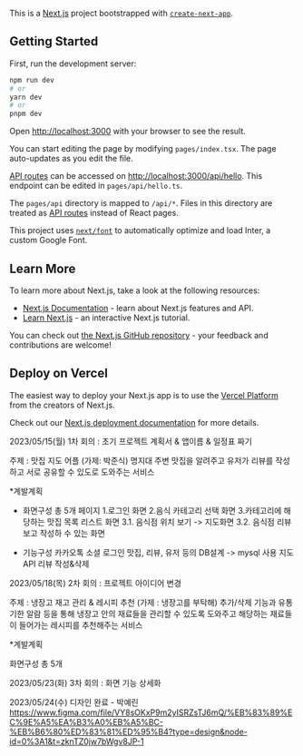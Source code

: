 This is a [Next.js](https://nextjs.org/) project bootstrapped with [`create-next-app`](https://github.com/vercel/next.js/tree/canary/packages/create-next-app).

## Getting Started

First, run the development server:

```bash
npm run dev
# or
yarn dev
# or
pnpm dev
```

Open [http://localhost:3000](http://localhost:3000) with your browser to see the result.

You can start editing the page by modifying `pages/index.tsx`. The page auto-updates as you edit the file.

[API routes](https://nextjs.org/docs/api-routes/introduction) can be accessed on [http://localhost:3000/api/hello](http://localhost:3000/api/hello). This endpoint can be edited in `pages/api/hello.ts`.

The `pages/api` directory is mapped to `/api/*`. Files in this directory are treated as [API routes](https://nextjs.org/docs/api-routes/introduction) instead of React pages.

This project uses [`next/font`](https://nextjs.org/docs/basic-features/font-optimization) to automatically optimize and load Inter, a custom Google Font.

## Learn More

To learn more about Next.js, take a look at the following resources:

- [Next.js Documentation](https://nextjs.org/docs) - learn about Next.js features and API.
- [Learn Next.js](https://nextjs.org/learn) - an interactive Next.js tutorial.

You can check out [the Next.js GitHub repository](https://github.com/vercel/next.js/) - your feedback and contributions are welcome!

## Deploy on Vercel

The easiest way to deploy your Next.js app is to use the [Vercel Platform](https://vercel.com/new?utm_medium=default-template&filter=next.js&utm_source=create-next-app&utm_campaign=create-next-app-readme) from the creators of Next.js.

Check out our [Next.js deployment documentation](https://nextjs.org/docs/deployment) for more details.


2023/05/15(월) 1차 회의 : 초기 프로젝트 계획서 & 앱이름 & 일정표 짜기

주제 : 맛집 지도 어플 (가제: 박준식)
명지대 주변 맛집을 알려주고 유저가 리뷰를 작성하고 서로 공유할 수 있도로 도와주는 서비스

*계발계획

- 화면구성 총 5개 페이지
1.로그인 화면
2.음식 카테고리 선택 화면
3.카테고리에 해당하는 맛집 목록 리스트 화면 
3.1. 음식점 위치 보기 -> 지도화면 
3.2. 음식점 리뷰 보고 작성하 수 있는 화면

- 기능구성
카카오톡 소셜 로그인
맛집, 리뷰, 유저 등의 DB설계 -> mysql 사용
지도 API
리뷰 작성&삭제


2023/05/18(목) 2차 회의 : 프로젝트 아이디어 변경

주제 : 냉장고 재고 관리 & 레시피 추천 (가제 : 냉장고를 부탁해)
추가/삭제 기능과 유통기한 알람 등을 통해 냉장고 안의 재료들을 관리할 수 있도록 도와주고 해당하는 재료들이 들어가는 레시피를 추천해주는 서비스

*계발계획

화면구성 총 5개

2023/05/23(화) 3차 회의 : 화면 기능 상세화


2023/05/24(수) 디자인 완료 - 박예린
https://www.figma.com/file/VY8sOKxP9m2yISRZsTJ6mQ/%EB%83%89%EC%9E%A5%EA%B3%A0%EB%A5%BC-%EB%B6%80%ED%83%81%ED%95%B4?type=design&node-id=0%3A1&t=zknTZ0jw7bWgv8JP-1



